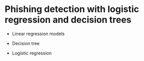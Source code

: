# Phishing detection with logistic regression and decision trees
- Linear regression models

- Decision tree
- Logistic regression 
